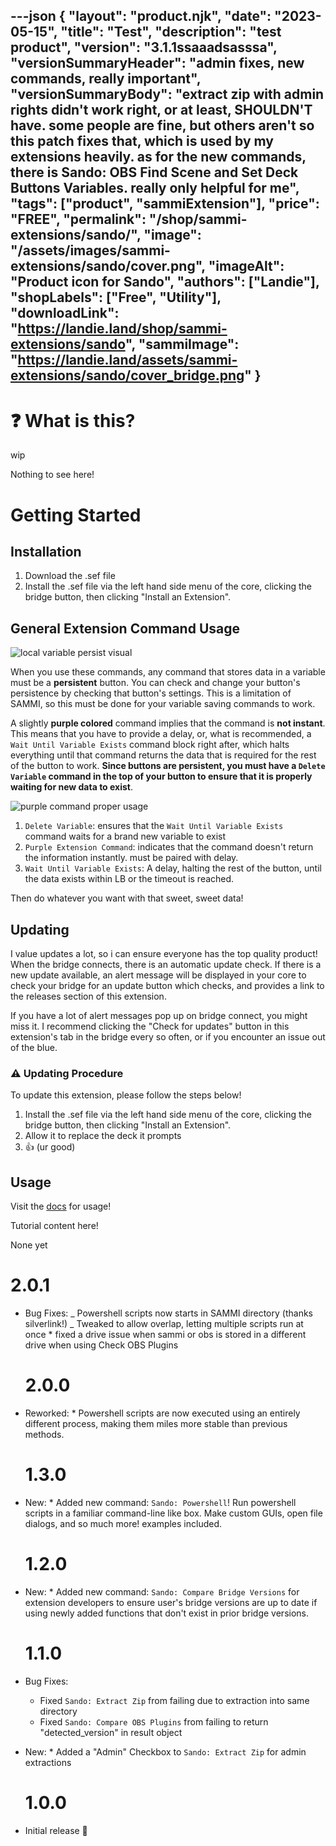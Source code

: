 ---json
{
  "layout": "product.njk",
  "date": "2023-05-15",
  "title": "Test",
  "description": "test product",
  "version": "3.1.1ssaaadsasssa",
  "versionSummaryHeader": "admin fixes, new commands, really important",
  "versionSummaryBody": "extract zip with admin rights didn't work right, or at least, SHOULDN'T have. some people are fine, but others aren't so this patch fixes that, which is used by my extensions heavily. as for the new commands, there is Sando: OBS Find Scene and Set Deck Buttons Variables. really only helpful for me",
  "tags": ["product", "sammiExtension"],
  "price": "FREE",
  "permalink": "/shop/sammi-extensions/sando/",
  "image": "/assets/images/sammi-extensions/sando/cover.png",
  "imageAlt": "Product icon for Sando",
  "authors": ["Landie"],
  "shopLabels": ["Free", "Utility"],
  "downloadLink": "https://landie.land/shop/sammi-extensions/sando",
  "sammiImage": "https://landie.land/assets/sammi-extensions/sando/cover_bridge.png"
}
---

<!--overview start-->

# ❓ What is this?

wip

<!--overview end-->
<!-- more -->
<!--Overview Right Side start-->

Nothing to see here!

<!--Overview Right Side end-->
<!-- more -->
<!--setup start-->

# Getting Started

## Installation

1.  Download the .sef file
2.  Install the .sef file via the left hand side menu of the core, clicking the bridge button, then clicking "Install an Extension".

## General Extension Command Usage

![local variable persist visual](./command-usage-1.png)

When you use these commands, any command that stores data in a variable must be a **persistent** button. You can check and change your button's persistence by checking that button's settings. This is a limitation of SAMMI, so this must be done for your variable saving commands to work.

A slightly **purple colored** command implies that the command is **not instant**. This means that you have to provide a delay, or, what is recommended, a `Wait Until Variable Exists` command block right after, which halts everything until that command returns the data that is required for the rest of the button to work. **Since buttons are persistent, you must have a `Delete Variable` command in the top of your button to ensure that it is properly waiting for new data to exist**.

![purple command proper usage](./command-usage-2.png)

1.  `Delete Variable`: ensures that the `Wait Until Variable Exists` command waits for a brand new variable to exist
2.  `Purple Extension Command`: indicates that the command doesn't return the information instantly. must be paired with delay.
3.  `Wait Until Variable Exists`: A delay, halting the rest of the button, until the data exists within LB or the timeout is reached.

Then do whatever you want with that sweet, sweet data!

## Updating

I value updates a lot, so i can ensure everyone has the top quality product! When the bridge connects, there is an automatic update check. If there is a new update available, an alert message will be displayed in your core to check your bridge for an update button which checks, and provides a link to the releases section of this extension.

If you have a lot of alert messages pop up on bridge connect, you might miss it. I recommend clicking the "Check for updates" button in this extension's tab in the bridge every so often, or if you encounter an issue out of the blue.

### ⚠ Updating Procedure

To update this extension, please follow the steps below!

1.  Install the .sef file via the left hand side menu of the core, clicking the bridge button, then clicking "Install an Extension".
2.  Allow it to replace the deck it prompts
3.  👍 (ur good)

## Usage

Visit the [docs](#documentation) for usage!

<!--setup end-->
<!-- more -->
<!--tutorials start-->

Tutorial content here!

<!--tutorials end-->
<!-- more -->
<!-- troubleshooting start-->

None yet

<!-- troubleshooting end-->
<!-- more -->
<!--patchnotes start-->

# 2.0.1

- Bug Fixes:
  _ Powershell scripts now starts in SAMMI directory (thanks silverlink!)
  _ Tweaked to allow overlap, letting multiple scripts run at once \* fixed a drive issue when sammi or obs is stored in a different drive when using Check OBS Plugins

  # 2.0.0

- Reworked: \* Powershell scripts are now executed using an entirely different process, making them miles more stable than previous methods.

  # 1.3.0

- New: \* Added new command: `Sando: Powershell`! Run powershell scripts in a familiar command-line like box. Make custom GUIs, open file dialogs, and so much more! examples included.

  # 1.2.0

- New: \* Added new command: `Sando: Compare Bridge Versions` for extension developers to ensure user's bridge versions are up to date if using newly added functions that don't exist in prior bridge versions.

  # 1.1.0

- Bug Fixes:
  - Fixed `Sando: Extract Zip` from failing due to extraction into same directory
  - Fixed `Sando: Compare OBS Plugins` from failing to return "detected_version" in result object
- New: \* Added a "Admin" Checkbox to `Sando: Extract Zip` for admin extractions

  # 1.0.0

- Initial release 🎉

<!--patchnotes end-->
